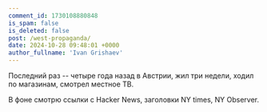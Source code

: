 ```yaml
---
comment_id: 1730108880848
is_spam: false
is_deleted: false
post: /west-propaganda/
date: 2024-10-28 09:48:01 +0000
author_fullname: 'Ivan Grishaev'
---
```


Последний раз -- четыре года назад в Австрии, жил три недели, ходил по магазинам, смотрел местное ТВ.

В фоне смотрю ссылки с Hacker News, заголовки NY times, NY Observer.

